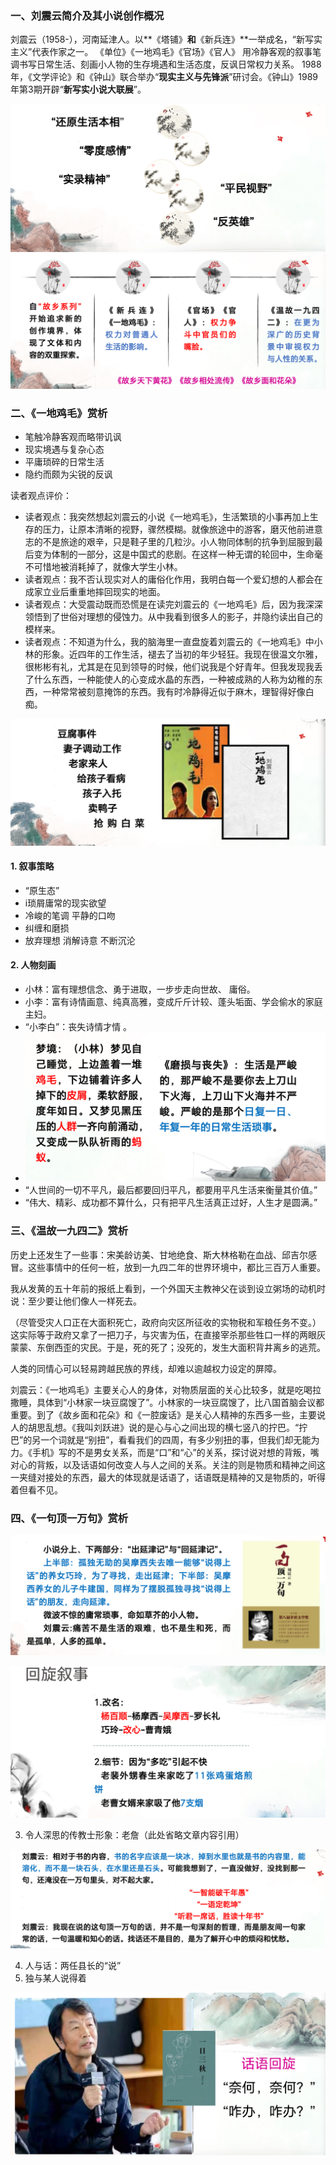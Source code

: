 ### 一、刘震云简介及其小说创作概况

刘震云（1958-），河南延津人。以**《塔铺》**和**《新兵连》**一举成名，“新写实主义”代表作家之一。
《单位》《一地鸡毛》《官场》《官人》
用冷静客观的叙事笔调书写日常生活、刻画小人物的生存境遇和生活态度，反讽日常权力关系。
1988年，《文学评论》和《钟山》联合举办“**现实主义与先锋派**”研讨会。《钟山》1989年第3期开辟“**新写实小说大联展**”。

![image-20230413134804202](../img/4.13/image-20230413134804202.png)![image-20230413134821239](../img/4.13/image-20230413134821239.png)

### 二、《一地鸡毛》赏析

- 笔触冷静客观而略带讥讽
- 现实境遇与复杂心态
- 平庸琐碎的日常生活
- 隐约而颇为尖锐的反讽

读者观点评价：

- 读者观点：我突然想起刘震云的小说《一地鸡毛》，生活繁琐的小事再加上生存的压力，让原本清晰的视野，骤然模糊。就像旅途中的游客，磨灭他前进意志的不是旅途的艰辛，只是鞋子里的几粒沙。小人物同体制的抗争到屈服到最后变为体制的一部分，这是中国式的悲剧。在这样一种无谓的轮回中，生命毫不可惜地被消耗掉了，就像大学生小林。
- 读者观点：我不否认现实对人的庸俗化作用，我明白每一个爱幻想的人都会在成家立业后重重地摔回现实的地面。
- 读者观点：大受震动既而恐慌是在读完刘震云的《一地鸡毛》后，因为我深深领悟到了世俗对理想的侵蚀力。从中我看到很多人的影子，并隐约读出自己的模样来。
- 读者观点：不知道为什么，我的脑海里一直盘旋着刘震云的《一地鸡毛》中小林的形象。近四年的工作生活，褪去了当初的年少轻狂。我现在很温文尔雅，很彬彬有礼，尤其是在见到领导的时候，他们说我是个好青年。但我发现我丢了什么东西，一种能使人的心变成水晶的东西，一种被成熟的人称为幼稚的东西，一种常常被刻意掩饰的东西。我有时冷静得近似于麻木，理智得好像白痴。

![image-20230413135549843](../img/4.13/image-20230413135549843.png)

#### 1. 叙事策略

- “原生态”
- i琐屑庸常的现实欲望
- 冷峻的笔调 平静的口吻
- 纠缠和磨损
- 放弃理想 消解诗意 不断沉沦

#### 2. 人物刻画

- 小林：富有理想信念、勇于进取，一步步走向世故、 庸俗。
- 小李：富有诗情画意、纯真高雅，变成斤斤计较、蓬头垢面、学会偷水的家庭主妇。
- “小李白”：丧失诗情才情 。
- ![image-20230413150540835](../img/4.13/image-20230413150540835.png)
- “人世间的一切不平凡，最后都要回归平凡，都要用平凡生活来衡量其价值。”
- “伟大、精彩、成功都不算什么，只有把平凡生活真正过好，人生才是圆满。”

### 三、《温故一九四二》赏析

历史上还发生了一些事：宋美龄访美、甘地绝食、斯大林格勒在血战、邱吉尔感冒。这些事情中的任何一桩，放到一九四二年的世界环境中，都比三百万人重要。

我从发黄的五十年前的报纸上看到，一个外国天主教神父在谈到设立粥场的动机时说：至少要让他们像人一样死去。

（尽管受灾人口正在大面积死亡，政府向灾区所征收的实物税和军粮任务不变。）这实际等于政府又拿了一把刀子，与灾害为伍，在直接宰杀那些牲口一样的两眼灰蒙蒙、东倒西歪的灾民。于是，死的死了；没死的，发生大面积背井离乡的逃荒。

人类的同情心可以轻易跨越民族的界线，却难以逾越权力设定的屏障。

刘震云：《一地鸡毛》主要关心人的身体，对物质层面的关心比较多，就是吃喝拉撒睡，具体到“小林家一块豆腐馊了”。小林家的一块豆腐馊了，比八国首脑会议都重要。到了《故乡面和花朵》和《一腔废话》是关心人精神的东西多一些，主要说人的胡思乱想。《我叫刘跃进》说的是心与心之间出现的横七竖八的拧巴。“拧巴”的另一个词就是“别扭”，看看我们的四周，有多少别扭的事，但我们却无能为力。《手机》写的不是男女关系，而是“口”和“心”的关系，探讨说对想的背叛，嘴对心的背叛，以及话语如何改变人与人之间的关系。关注的则是物质和精神之间这一夹缝对接处的东西，最大的体现就是话语了，话语既是精神的又是物质的，听得着但看不见。

### 四、《一句顶一万句》赏析

![image-20230413152718974](../img/4.13/image-20230413152718974.png)

![image-20230413152727008](../img/4.13/image-20230413152727008.png)

3. 令人深思的传教士形象：老詹（此处省略文章内容引用）

![image-20230413154834259](../img/4.13/image-20230413154834259.png)

4. 人与话：两任县长的“说”
5. 独与某人说得着

![image-20230413155058007](../img/4.13/image-20230413155058007.png)